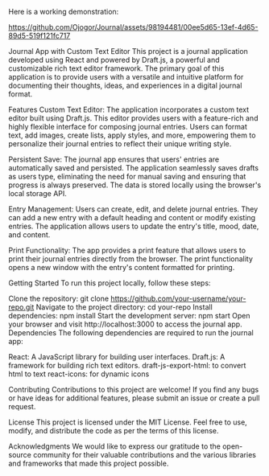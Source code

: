 

Here is a working demonstration:

https://github.com/Ojogor/Journal/assets/98194481/00ee5d65-13ef-4d65-89d5-519f121fc717

Journal App with Custom Text Editor
This project is a journal application developed using React and powered by Draft.js, a powerful and customizable rich text editor framework. The primary goal of this application is to provide users with a versatile and intuitive platform for documenting their thoughts, ideas, and experiences in a digital journal format.

Features
Custom Text Editor: The application incorporates a custom text editor built using Draft.js. This editor provides users with a feature-rich and highly flexible interface for composing journal entries. Users can format text, add images, create lists, apply styles, and more, empowering them to personalize their journal entries to reflect their unique writing style.

Persistent Save: The journal app ensures that users' entries are automatically saved and persisted. The application seamlessly saves drafts as users type, eliminating the need for manual saving and ensuring that progress is always preserved. The data is stored locally using the browser's local storage API.

Entry Management: Users can create, edit, and delete journal entries. They can add a new entry with a default heading and content or modify existing entries. The application allows users to update the entry's title, mood, date, and content.

Print Functionality: The app provides a print feature that allows users to print their journal entries directly from the browser. The print functionality opens a new window with the entry's content formatted for printing.

Getting Started
To run this project locally, follow these steps:

Clone the repository: git clone https://github.com/your-username/your-repo.git
Navigate to the project directory: cd your-repo
Install dependencies: npm install
Start the development server: npm start
Open your browser and visit http://localhost:3000 to access the journal app.
Dependencies
The following dependencies are required to run the journal app:

React: A JavaScript library for building user interfaces.
Draft.js: A framework for building rich text editors.
draft-js-export-html: to convert html to text
react-icons: for dynamic icons

Contributing
Contributions to this project are welcome! If you find any bugs or have ideas for additional features, please submit an issue or create a pull request.

License
This project is licensed under the MIT License. Feel free to use, modify, and distribute the code as per the terms of this license.

Acknowledgments
We would like to express our gratitude to the open-source community for their valuable contributions and the various libraries and frameworks that made this project possible.
